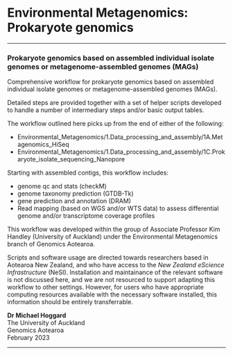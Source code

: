# Environmental Metagenomics: Prokaryote genomics

----

### Prokaryote genomics based on assembled individual isolate genomes or metagenome-assembled genomes (MAGs)

Comprehensive workflow for prokaryote genomics based on assembled individual isolate genomes or metagenome-assembled genomes (MAGs). 

Detailed steps are provided together with a set of helper scripts developed to handle a number of intermediary steps and/or basic output tables.

The workflow outlined here picks up from the end of either of the following: 

- Environmental_Metagenomics/1.Data_processing_and_assembly/1A.Metagenomics_HiSeq 
- Environmental_Metagenomics/1.Data_processing_and_assembly/1C.Prokaryote_isolate_sequencing_Nanopore

Starting with assembled contigs, this workflow includes:

- genome qc and stats (checkM)
- genome taxonomy prediction (GTDB-Tk)
- gene prediction and annotation (DRAM)
- Read mapping (based on WGS and/or WTS data) to assess differential genome and/or transcriptome coverage profiles

This workflow was developed within the group of Associate Professor Kim Handley (University of Auckland) under the Environmental Metagenomics branch of Genomics Aotearoa. 

Scripts and software usage are directed towards researchers based in Aotearoa New Zealand, and who have access to the *New Zealand eScience Infrastructure* (NeSI). Installation and maintainance of the relevant software is not discussed here, and we are not resourced to support adapting this workflow to other settings. However, for users who have appropriate computing resources available with the necessary software installed, this information should be entirely transferrable.

**Dr Michael Hoggard**<BR>
The University of Auckland <BR>
Genomics Aotearoa<BR>
February 2023

----
